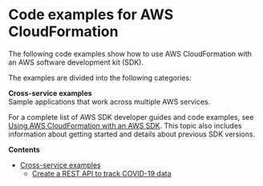 # Code examples for AWS CloudFormation<a name="service_code_examples"></a>

The following code examples show how to use AWS CloudFormation with an AWS software development kit \(SDK\)\. 

The examples are divided into the following categories:

**Cross\-service examples**  
Sample applications that work across multiple AWS services\.

For a complete list of AWS SDK developer guides and code examples, see [Using AWS CloudFormation with an AWS SDK](sdk-general-information-section.md)\. This topic also includes information about getting started and details about previous SDK versions\.

**Contents**
+ [Cross\-service examples](service_code_examples_cross-service_examples.md)
  + [Create a REST API to track COVID\-19 data](example_cross_ApiGatewayDataTracker_section.md)
